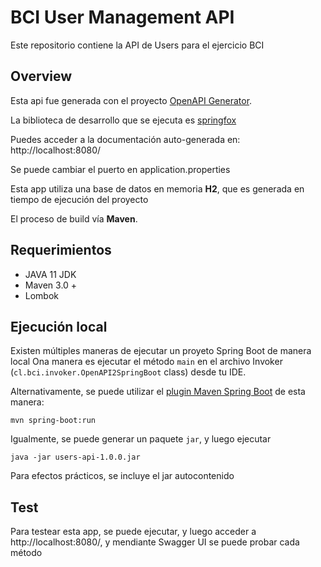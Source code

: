 
# BCI User Management API

Este repositorio contiene la API de Users para el ejercicio BCI


## Overview

Esta api fue generada con el proyecto [OpenAPI Generator](https://openapi-generator.tech).


La biblioteca de desarrollo que se ejecuta es [springfox](https://github.com/springfox/springfox)

Puedes acceder a la documentación auto-generada en: 
http://localhost:8080/

Se puede cambiar el puerto en application.properties

Esta app utiliza una base de datos en memoria **H2**, que es generada en tiempo de ejecución del proyecto

El proceso de build vía **Maven**.

## Requerimientos

- JAVA 11 JDK
- Maven 3.0 +
- Lombok


## Ejecución local


Existen múltiples maneras de ejecutar un proyeto Spring Boot de manera local
Ona manera es ejecutar el método `main` en el archivo Invoker (`cl.bci.invoker.OpenAPI2SpringBoot` class) desde tu IDE.

Alternativamente, se puede utilizar el [plugin Maven Spring Boot](https://docs.spring.io/spring-boot/docs/current/reference/html/build-tool-plugins-maven-plugin.html) de esta manera:

```shell
mvn spring-boot:run
```

Igualmente, se puede generar un paquete `jar`, y luego ejecutar

```shell
java -jar users-api-1.0.0.jar
```

Para efectos prácticos, se incluye el jar autocontenido

## Test

Para testear esta app, se puede ejecutar, y luego acceder a http://localhost:8080/, y mendiante Swagger UI se puede probar cada método

